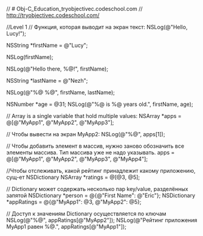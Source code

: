 // # Obj-C_Education_tryobjectivec.codeschool.com
// http://tryobjectivec.codeschool.com/

//Level 1
// Функция, которая выводит на экран текст:
NSLog(@"Hello, Lucy!");

NSString *firstName = @"Lucy";

NSLog(firstName);

NSLog(@"Hello there, %@!", firstName);

NSString *lastName = @"Nezh";

NSLog(@"%@ %@", firstName, lastName);

NSNumber *age = @31;
NSLog(@"%@ is %@ years old.", firstName, age);

// Array is a single variable that hold multiple values:
NSArray *apps = @[@"MyApp1", @"MyApp2", @"MyApp3"];

// Чтобы вывести на экран MyApp2:
NSLog(@"%@", apps[1]);

// Чтобы добавить элемент в массив, нужно заново обозначить все элементы массива. Тип массива уже не надо указывать.
apps = @[@"MyApp1", @"MyApp2", @"MyApp3", @"MyApp4"];

//Чтобы отслеживать, какой рейтинг принадлежит какому приложению, сущ-ет NSDictionary
NSArray *ratings = @[@3, @5];

// Dictionary может содержать несколько пар key/value, разделённых запятой
NSDictionary *person = @{@"First Name": @"Eric"};
NSDictionary *appRatings = @{@"MyApp1": @3, @"MyApp2": @5};

// Доступ к значениям Dictionary осуществляется по ключам
NSLog(@"%@", appRatings[@"MyApp2"]);
NSLog(@"Рейтинг приложения MyApp1 равен %@.", appRatings[@"MyApp1"]);

